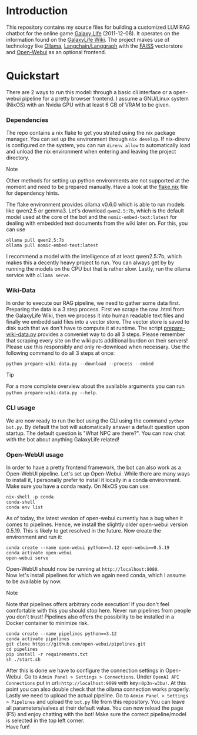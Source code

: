 # Introduction
This repository contains my source files for building a customized LLM RAG chatbot for the online game [Galaxy Life](https://galaxylifegame.net/) (2011-12-08). It operates on the information found on the [GalaxyLife Wiki](https://galaxylife.wiki.gg/). The project makes use of technology like [Ollama](https://github.com/ollama/ollama), [Langchain/Langgraph](https://github.com/langchain-ai/langchain) with the [FAISS](https://github.com/facebookresearch/faiss) vectorstore and [Open-Webui](https://github.com/open-webui/open-webui) as an optional frontend.


# Quickstart
There are 2 ways to run this model: through a basic cli interface or a open-webui pipeline for a pretty browser frontend. I assume a GNU/Linux system (NixOS) with an Nvidia GPU with at least 6 GB of VRAM to be given.

### Dependencies
The repo contains a nix flake to get you strated using the nix package manager. You can set up the environment through `nix develop`. If nix-direnv is configured on the system, you can run `direnv allow` to automatically load and unload the nix environment when entering and leaving the project directory.
> [!NOTE]
> Other methods for setting up python environments are not supported at the moment and need to be prepared manually. Have a look at the [flake.nix](flake.nix) file for dependency hints.  

The flake environment provides ollama v0.6.0 which is able to run models like qwen2.5 or gemma3. Let's download `qwen2.5:7b`, which is the default model used at the core of the bot and the `nomic-embed-text:latest` for dealing with embedded text documents from the wiki later on. For this, you can use
```
ollama pull qwen2.5:7b
ollama pull nomic-embed-text:latest
```
I recommend a model with the intelligence of at least qwen2.5:7b, which makes this a decently heavy project to run. You can always get by by running the models on the CPU but that is rather slow. Lastly, run the ollama service with `ollama serve`.

### Wiki-Data
In order to execute our RAG pipeline, we need to gather some data first. Preparing the data is a 3 step process. First we scrape the raw .html from the GalaxyLife Wiki, then we process it into human readable text files and finally we embedd said files into a vector store. The vector store is saved to disk such that we don't have to compute it at runtime. The script [prepare-wiki-data.py](prepare-wiki-data.py) provides a conveniet way to do all 3 steps. Please remember that scraping every site on the wiki puts additional burdon on their servers! Please use this responsibly and only re-download when necessary. Use the following command to do all 3 steps at once:
```
python prepare-wiki-data.py --download --process --embed
```
> [!TIP]
> For a more complete overview about the available arguments you can run `python prepare-wiki-data.py --help`.

### CLI usage
We are now ready to run the bot using the CLI using the command `python bot.py`. By default the bot will automatically answer a default question upon startup. The default question is "What NPC are there?". You can now chat with the bot about anything GalaxyLife related!

### Open-WebUI usage
In order to have a pretty frontend framework, the bot can also work as a Open-WebUI pipeline. Let's set up Open-Webui. While there are many ways to install it, I personally prefer to install it locally in a conda environment. Make sure you have a conda ready. On NixOS you can use:
```
nix-shell -p conda
conda-shell
conda env list
```
As of today, the latest version of open-webui currently has a bug when it comes to pipelines. Hence, we install the slightly older open-webui version 0.5.19. This is likely to get resolved in the future. Now create the environment and run it:
```
conda create --name open-webui python==3.12 open-webui==0.5.19
conda activate open-webui
open-webui serve
```
Open-WebUI should now be running at `http://localhost:8080`.  
Now let's install pipelines for which we again need conda, which I assume to be available by now.
> [!NOTE]
> Note that pipelines offers arbitrary code execution! If you don't feel comfortable with this you should stop here. Never run pipelines from people you don't trust!
> Pipelines also offers the possibility to be installed in a Docker container to minimize risk.
```
conda create --name pipelines python==3.12
conda activate pipelines
git clone https://github.com/open-webui/pipelines.git
cd pipelines
pip install -r requirements.txt
sh ./start.sh
```
After this is done we have to configure the connection settings in Open-Webui. Go to `Admin Panel > Settings > Connections`. Under `OpenAI API Connections` put in url=`http://localhost:9099` with key=`0p3n-w3bu!`. At this point you can also double check that the ollama connection works properly.  
Lastly we need to upload the actual pipeline. Go to `Admin Panel > Settings > Pipelines` and upload the `bot.py` file from this repository. You can leave all parameters/valves at their default value. You can now reload the page (F5) and enjoy chatting with the bot! Make sure the correct pipeline/model is selected in the top left corner.  
Have fun!